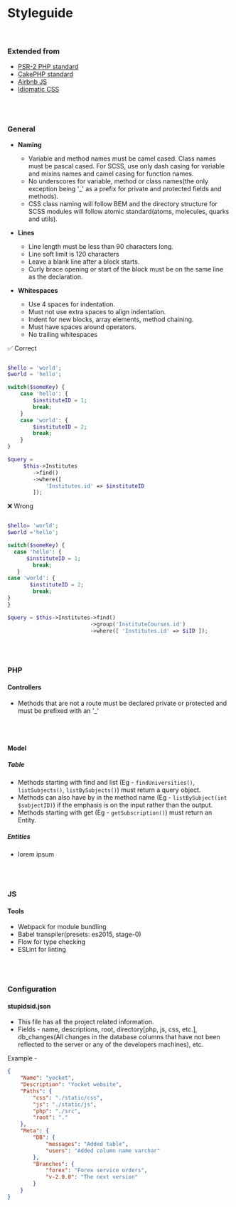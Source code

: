 
# Styleguide

<br />

### Extended from

- [PSR-2 PHP standard](http://www.php-fig.org/psr/psr-2/)
- [CakePHP standard](https://book.cakephp.org/3.0/en/contributing/cakephp-coding-conventions.html)
- [Airbnb JS](https://github.com/phenax/javascript)
- [Idiomatic CSS](https://github.com/phenax/idiomatic-css)




<br /><br />

### General

- **Naming**
    * Variable and method names must be camel cased. Class names must be pascal cased. For SCSS, use only dash casing for variable and mixins names and camel casing for function names.
    * No underscores for variable, method or class names(the only exception being '_' as a prefix for private and protected fields and methods).
    * CSS class naming will follow BEM and the directory structure for SCSS modules will follow atomic standard(atoms, molecules, quarks and utils).

- **Lines**
    * Line length must be less than 90 characters long.
    * Line soft limit is 120 characters
    * Leave a blank line after a block starts.
    * Curly brace opening or start of the block must be on the same line as the declaration.


- **Whitespaces**
    * Use 4 spaces for indentation.
    * Must not use extra spaces to align indentation.
    * Indent for new blocks, array elements, method chaining.
    * Must have spaces around operators.
    * No trailing whitespaces

:white_check_mark: Correct
```php

$hello = 'world';
$world = 'hello';

switch($someKey) {
    case 'hello': {
        $instituteID = 1;
        break;
    }
    case 'world': {
        $instituteID = 2;
        break;
    }
}

$query =
     $this->Institutes
        ->find()
        ->where([
            'Institutes.id' => $instituteID
        ]);
```

:x: Wrong
```php

$hello= 'world';
$world ='hello';

switch($someKey) {
  case 'hello': {
      $instituteID = 1;
        break;
   }
case 'world': {
       $instituteID = 2;
        break;
}
}

$query = $this->Institutes->find()
                          ->group('InstituteCourses.id')
                          ->where([ 'Institutes.id' => $iID ]);
```



<br /><br />

### PHP

#### Controllers
* Methods that are not a route must be declared private or protected and must be prefixed with an '_'


<br /><br />

#### Model

##### Table
* Methods starting with find and list (Eg - `findUniversities()`, `listSubjects()`, `listBySubjects()`) must return a query object.
* Methods can also have by in the method name (Eg - `listBySubject(int $subjectID)`) if the emphasis is on the input rather than the output.
* Methods starting with get (Eg - `getSubscription()`) must return an Entity.

##### Entities
* lorem ipsum


<br /><br />
### JS

#### Tools
* Webpack for module bundling
* Babel transpiler(presets: es2015, stage-0)
* Flow for type checking
* ESLint for linting




<br /><br />

### Configuration

#### stupidsid.json
* This file has all the project related information.
* Fields - name, descriptions, root, directory[php, js, css, etc.], db_changes(All changes in the database columns that have not been reflected to the server or any of the developers machines), etc.

Example -
```json
{
    "Name": "yocket",
    "Description": "Yocket website",
    "Paths": {
        "css": "./static/css",
        "js": "./static/js",
        "php": "./src",
        "root": "."
    },
    "Meta": {
        "DB": {
            "messages": "Added table",
            "users": "Added column name varchar"
    	},
        "Branches": {
            "forex": "Forex service orders",
            "v-2.0.0": "The next version"
        }
    }
}
```
